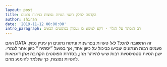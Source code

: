 ```yaml
---
layout: post
title: הקדמה לחלק השני הטיות נפוצות בניתוח נתונים
author: shiran
date: '2019-11-12 00:00:00'
intro_paragraph: רב הנסתר על הגלוי - רקע לנושא בו נעסוק בפוסטים הבאים
---
```

האם DATA זה התשובה להכל? לא!
טעויות בפרשנות וניתוח נתונים הן עיניין נפוץ. 
פעמים רבות הנתונים יצביעו כביכול על כיוון אחד, אך בפועל ״יסתירו״ כיוון אחר לגמרי. 
ישנן הטיות סטטיסטיות רבות שיש להיזהר מהן, בסדרת הפוסטים הקרובה אתן דוגמאות להטיות נפוצות, כך שנלמד להימנע מהם.


